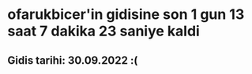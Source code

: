 # ofarukbicer'in gidisine son 1 gun 13 saat 7 dakika 23 saniye kaldi

## Gidis tarihi: 30.09.2022 :(